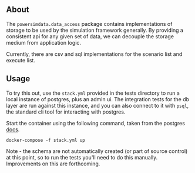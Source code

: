 ## About
The `powersimdata.data_access` package contains implementations of storage to
be used by the simulation framework generally. By providing a consistent api
for any given set of data, we can decouple the storage medium from application
logic.

Currently, there are csv and sql implementations for the scenario list and
execute list.

## Usage
To try this out, use the `stack.yml` provided in the tests directory to run a
local instance of postgres, plus an admin ui. The integration tests for the db layer are run against this instance, and you can also connect to it with `psql`, the standard cli tool for interacting with postgres.

Start the container using the following command, taken from the postgres
[docs](https://github.com/docker-library/docs/blob/master/postgres/README.md).
```
docker-compose -f stack.yml up
```

Note - the schema are not automatically created (or part of source control) at this point, so to run the tests you'll need to do this manually. Improvements on this are forthcoming. 
